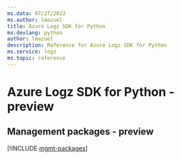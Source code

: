 ```yaml
---
ms.data: 07/27/2022
ms.author: lmazuel
title: Azure Logz SDK for Python
ms.devlang: python
author: lmazuel
description: Reference for Azure Logz SDK for Python
ms.service: logz
ms.topic: reference
---
```

# Azure Logz SDK for Python - preview

## Management packages - preview
[!INCLUDE [mgmt-packages](logz-mgmt-index.md)]